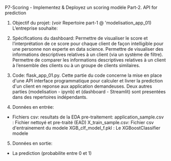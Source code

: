 P7-Scoring - Implementez & Deployez un scoring modèle
Part-2. API for prediction

1. Objectif du projet: (voir Repertoire part-1 @ 'modelisation_app_01)
L’entreprise souhaite:

2. Spécifications du dashboard: Permettre de visualiser le score et l’interprétation de ce score pour chaque client de façon intelligible pour une personne non experte en data science. Permettre de visualiser des informations descriptives relatives à un client (via un système de filtre). Permettre de comparer les informations descriptives relatives à un client à l’ensemble des clients ou à un groupe de clients similaires.

3. Code: flask_app_01.py. Cette partie du code concerne la mise en place d'une API interface programmatique pour calculer et livrer la prediction d'un client en reponse aux application demandeuses. Deux autres parties (modelisation - ipynb) et (dashboard - Streamlit) sont presentées dans des repertoires indépendants.

4. Données en entrée:

- Fichiers csv: resultats de la EDA pre-traitement:
  application_sample.csv : Fichier nettoyé et pre-traité (EAD)
  X_train_sample.csv: Fichier csv d'entrainement du modele
  XGB_clf_model_f.pkl : Le XGBoostClassifier modele

5. Données en sortie:
- La prediction (probabilite entre 0 et 1)
